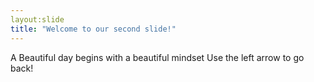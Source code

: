 ```yaml
---
layout:slide
title: "Welcome to our second slide!"
---
```

A Beautiful day begins with a beautiful mindset
Use the left arrow to go back!

